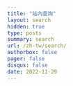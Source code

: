 ```yaml
---
title: "站內查詢"
layout: search
hidden: true
type: posts
summary: search
url: /zh-tw/search/
authorbox: false
pager: false
disqus: false
date: 2022-11-20
---
```


